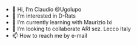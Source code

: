 - 👋 Hi, I’m Claudio @Ugolupo  
- 👀 I’m interested in D-Rats
- 🌱 I’m currently learning with Maurizio lxi
- 💞️ I’m looking to collaborate ARI sez. Lecco Italy
- 📫 How to reach me by e-mail

<!---
Ugolupo/Ugolupo is a ✨ special ✨ repository because its `README.md` (this file) appears on your GitHub profile.
You can click the Preview link to take a look at your changes.
--->
